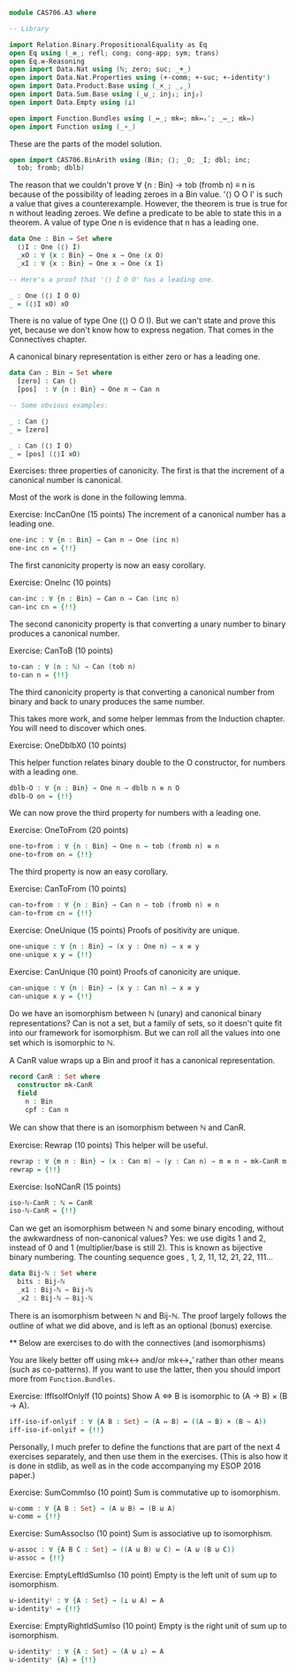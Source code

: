 ```agda
module CAS706.A3 where

-- Library

import Relation.Binary.PropositionalEquality as Eq
open Eq using (_≡_; refl; cong; cong-app; sym; trans)
open Eq.≡-Reasoning
open import Data.Nat using (ℕ; zero; suc; _+_)
open import Data.Nat.Properties using (+-comm; +-suc; +-identityʳ)
open import Data.Product.Base using (_×_; _,_)
open import Data.Sum.Base using (_⊎_; inj₁; inj₂)
open import Data.Empty using (⊥)

open import Function.Bundles using (_↔_; mk↔; mk↔ₛ′; _⇔_; mk⇔)
open import Function using (_∘_)

```

These are the parts of the model solution.

```agda
open import CAS706.BinArith using (Bin; ⟨⟩; _O; _I; dbl; inc;
  tob; fromb; dblb)
```

The reason that we couldn't prove ∀ {n : Bin} → tob (fromb n) ≡ n
is because of the possibility of leading zeroes in a Bin value.
'⟨⟩ O O I' is such a value that gives a counterexample.
However, the theorem is true is true for n without leading zeroes.
We define a predicate to be able to state this in a theorem.
A value of type One n is evidence that n has a leading one.

```agda
data One : Bin → Set where
  ⟨⟩I : One (⟨⟩ I)
  _xO : ∀ {x : Bin} → One x → One (x O)
  _xI : ∀ {x : Bin} → One x → One (x I)

-- Here's a proof that '⟨⟩ I O O' has a leading one.

_ : One (⟨⟩ I O O)
_ = (⟨⟩I xO) xO
```

There is no value of type One (⟨⟩ O O I).
But we can't state and prove this yet, because we don't know
how to express negation. That comes in the Connectives chapter.

A canonical binary representation is either zero or has a leading one.

```agda
data Can : Bin → Set where
  [zero] : Can ⟨⟩
  [pos]  : ∀ {n : Bin} → One n → Can n

-- Some obvious examples:

_ : Can ⟨⟩
_ = [zero]

_ : Can (⟨⟩ I O)
_ = [pos] (⟨⟩I xO)
```

Exercises: three properties of canonicity.
The first is that the increment of a canonical number is canonical.

Most of the work is done in the following lemma.

Exercise: IncCanOne (15 points)
The increment of a canonical number has a leading one.

```agda
one-inc : ∀ {n : Bin} → Can n → One (inc n)
one-inc cn = {!!}
```

The first canonicity property is now an easy corollary.

Exercise: OneInc (10 points)

```agda
can-inc : ∀ {n : Bin} → Can n → Can (inc n)
can-inc cn = {!!}
```

The second canonicity property is that converting a unary number
to binary produces a canonical number.

Exercise: CanToB (10 points)

```agda
to-can : ∀ (n : ℕ) → Can (tob n)
to-can n = {!!}
```

The third canonicity property is that converting a canonical number
from binary and back to unary produces the same number.

This takes more work, and some helper lemmas from the Induction chapter.
You will need to discover which ones.

Exercise: OneDblbX0 (10 points)

This helper function relates binary double to the O constructor,
for numbers with a leading one.

```agda
dblb-O : ∀ {n : Bin} → One n → dblb n ≡ n O
dblb-O on = {!!}
```
We can now prove the third property for numbers with a leading one.

Exercise: OneToFrom (20 points)
```agda
one-to∘from : ∀ {n : Bin} → One n → tob (fromb n) ≡ n
one-to∘from on = {!!}
```

The third property is now an easy corollary.

Exercise: CanToFrom (10 points)

```agda
can-to∘from : ∀ {n : Bin} → Can n → tob (fromb n) ≡ n
can-to∘from cn = {!!}
```

Exercise: OneUnique (15 points)
Proofs of positivity are unique.

```agda
one-unique : ∀ {n : Bin} → (x y : One n) → x ≡ y
one-unique x y = {!!}
```

Exercise: CanUnique (10 point)
Proofs of canonicity are unique.

```agda
can-unique : ∀ {n : Bin} → (x y : Can n) → x ≡ y
can-unique x y = {!!}
```
Do we have an isomorphism between ℕ (unary) and canonical binary representations?
Can is not a set, but a family of sets, so it doesn't quite fit
into our framework for isomorphism.
But we can roll all the values into one set which is isomorphic to ℕ.

A CanR value wraps up a Bin and proof it has a canonical representation.

```agda
record CanR : Set where
  constructor mk-CanR
  field
    n : Bin
    cpf : Can n
```

We can show that there is an isomorphism between ℕ and CanR.

Exercise: Rewrap (10 points)
This helper will be useful.

```agda
rewrap : ∀ {m n : Bin} → (x : Can m) → (y : Can n) → m ≡ n → mk-CanR m x ≡ mk-CanR n y
rewrap = {!!}
```

Exercise: IsoNCanR (15 points)
```agda
iso-ℕ-CanR : ℕ ↔ CanR
iso-ℕ-CanR = {!!}
```

Can we get an isomorphism between ℕ and some binary encoding,
without the awkwardness of non-canonical values?
Yes: we use digits 1 and 2, instead of 0 and 1 (multiplier/base is still 2).
This is known as bijective binary numbering.
The counting sequence goes <empty>, 1, 2, 11, 12, 21, 22, 111...

```agda
data Bij-ℕ : Set where
  bits : Bij-ℕ
  _x1 : Bij-ℕ → Bij-ℕ
  _x2 : Bij-ℕ → Bij-ℕ

```
There is an isomorphism between ℕ and Bij-ℕ.
The proof largely follows the outline of what we did above,
and is left as an optional (bonus) exercise.

** Below are exercises to do with the connectives (and isomorphisms)

You are likely better off using mk↔ and/or mk↔ₛ′ rather than
other means (such as co-patterns). If you want to use the latter, then
you should import more from `Function.Bundles`.

Exercise: IffIsoIfOnlyIf (10 points)
Show A ⇔ B is isomorphic to (A → B) × (B → A).

```agda
iff-iso-if-onlyif : ∀ {A B : Set} → (A ⇔ B) ↔ ((A → B) × (B → A))
iff-iso-if-onlyif = {!!}
```

Personally, I much prefer to define the functions that are part of
the next 4 exercises separately, and then use them in the exercises.
(This is also how it is done in stdlib, as well as in the code
accompanying my ESOP 2016 paper.)

Exercise: SumCommIso (10 point)
Sum is commutative up to isomorphism.

```agda
⊎-comm : ∀ {A B : Set} → (A ⊎ B) ↔ (B ⊎ A)
⊎-comm = {!!}
```

Exercise: SumAssocIso (10 point)
Sum is associative up to isomorphism.

```agda
⊎-assoc : ∀ {A B C : Set} → ((A ⊎ B) ⊎ C) ↔ (A ⊎ (B ⊎ C))
⊎-assoc = {!!}
```

Exercise: EmptyLeftIdSumIso (10 point)
Empty is the left unit of sum up to isomorphism.

```agda
⊎-identityˡ : ∀ {A : Set} → (⊥ ⊎ A) ↔ A
⊎-identityˡ = {!!}
```

Exercise: EmptyRightIdSumIso (10 point)
Empty is the right unit of sum up to isomorphism.

```agda
⊎-identityʳ : ∀ {A : Set} → (A ⊎ ⊥) ↔ A
⊎-identityʳ {A} = {!!}
```
